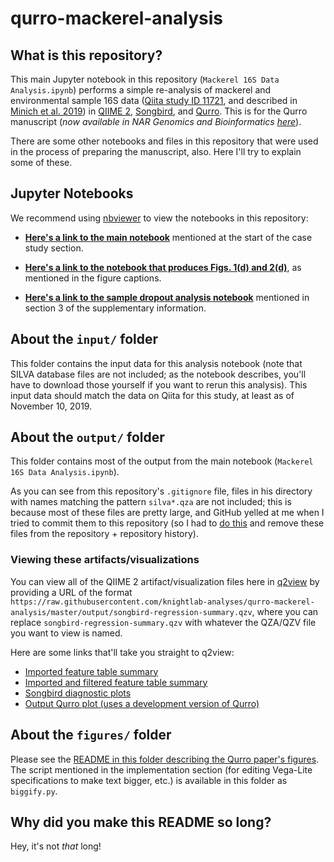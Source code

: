 # qurro-mackerel-analysis

## What is this repository?

This main Jupyter notebook in this repository (`Mackerel 16S Data Analysis.ipynb`)
performs a simple re-analysis of mackerel and environmental sample 16S data
([Qiita study ID 11721](https://qiita.ucsd.edu/study/description/11721),
and described in
[Minich et al. 2019](https://www.biorxiv.org/content/10.1101/721555v1)) in
[QIIME 2](https://qiime2.org/),
[Songbird](https://github.com/biocore/songbird/),
and [Qurro](https://github.com/biocore/qurro/). This is for the Qurro
manuscript (_now available in NAR Genomics and Bioinformatics [here](https://academic.oup.com/nargab/article/2/2/lqaa023/5826153)_).

There are some other notebooks and files in this repository that were used in
the process of preparing the manuscript, also. Here I'll try to explain some of
these.

## Jupyter Notebooks
We recommend using [nbviewer](https://nbviewer.jupyter.org/) to view the
notebooks in this repository:

- [**Here's a link to the main notebook**](https://nbviewer.jupyter.org/github/knightlab-analyses/qurro-mackerel-analysis/blob/master/Mackerel%2016S%20Data%20Analysis.ipynb) mentioned at the start of the case study section.

- [**Here's a link to the notebook that produces Figs. 1(d) and 2(d)**](https://nbviewer.jupyter.org/github/knightlab-analyses/qurro-mackerel-analysis/blob/master/figures/ProduceLogRatioToEstAgeRegressions.ipynb), as mentioned in the figure captions.

- [**Here's a link to the sample dropout analysis notebook**](https://nbviewer.jupyter.org/github/knightlab-analyses/qurro-mackerel-analysis/blob/master/SampleDropoutAnalysis.ipynb) mentioned in section 3 of the supplementary information.

## About the `input/` folder
This folder contains the input data for this analysis notebook (note that SILVA
database files are not included; as the notebook describes, you'll have to
download those yourself if you want to rerun this analysis). This input data
should match the data on Qiita for this study, at least as of November 10,
2019.

## About the `output/` folder
This folder contains most of the output from the main notebook
(`Mackerel 16S Data Analysis.ipynb`).

As you can see from this repository's `.gitignore` file, files in his directory
with names matching the pattern `silva*.qza` are not included; this is because
most of these files are pretty large, and GitHub yelled at me when I tried to
commit them to this repository (so I had to
[do this](https://help.github.com/en/github/managing-large-files/removing-files-from-a-repositorys-history)
and remove these files from the repository + repository history).

### Viewing these artifacts/visualizations
You can view all of the QIIME 2 artifact/visualization files here in
[q2view](https://view.qiime2.org/) by providing a URL of the format
`https://raw.githubusercontent.com/knightlab-analyses/qurro-mackerel-analysis/master/output/songbird-regression-summary.qzv`,
where you can replace `songbird-regression-summary.qzv` with whatever the QZA/QZV file you want to view is named.

Here are some links that'll take you straight to q2view:

 - [Imported feature table summary](https://view.qiime2.org/visualization/?src=https%3A%2F%2Fraw.githubusercontent.com%2Fknightlab-analyses%2Fqurro-mackerel-analysis%2Fmaster%2Foutput%2Ftable-unfiltered-summary.qzv)
 - [Imported and filtered feature table summary](https://view.qiime2.org/visualization/?src=https%3A%2F%2Fraw.githubusercontent.com%2Fknightlab-analyses%2Fqurro-mackerel-analysis%2Fmaster%2Foutput%2Ftable-summary.qzv)
 - [Songbird diagnostic plots](https://view.qiime2.org/visualization/?src=https%3A%2F%2Fraw.githubusercontent.com%2Fknightlab-analyses%2Fqurro-mackerel-analysis%2Fmaster%2Foutput%2Fsongbird-regression-summary.qzv)
 - [Output Qurro plot (uses a development version of Qurro)](https://view.qiime2.org/visualization/?src=https%3A%2F%2Fraw.githubusercontent.com%2Fknightlab-analyses%2Fqurro-mackerel-analysis%2Fmaster%2Foutput%2Fqurro-plot.qzv)

## About the `figures/` folder
Please see the [README in this folder describing the Qurro paper's figures](https://github.com/knightlab-analyses/qurro-mackerel-analysis/tree/master/figures). The script mentioned in the implementation section (for editing Vega-Lite specifications to make text bigger, etc.) is available in this folder as `biggify.py`.

## Why did you make this README so long?
Hey, it's not *that* long!
